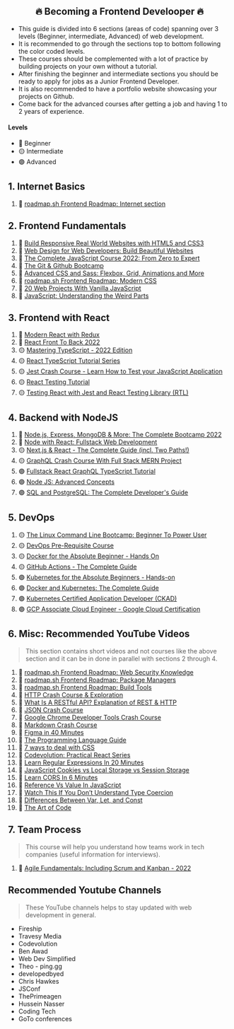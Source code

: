 <h2 align="center">🔥 Becoming a Frontend Develooper 🔥</h2>

- This guide is divided into 6 sections (areas of code) spanning over 3 levels (Beginner, intermediate, Advanced) of web development.
- It is recommended to go through the sections top to bottom following the color coded levels.
- These courses should be complemented with a lot of practice by building projects on your own without a tutorial.
- After finishing the beginner and intermediate sections you should be ready to apply for jobs as a Junior Frontend Developer.
- It is also recommended to have a portfolio website showcasing your projects on Github.
- Come back for the advanced courses after getting a job and having 1 to 2 years of experience.

#### Levels

- 🔵 Beginner
- 🟡 Intermediate
- 🟣 Advanced

## 1. Internet Basics

1. 🔵 [roadmap.sh Frontend Roadmap: Internet section](https://roadmap.sh/frontend)

## 2. Frontend Fundamentals

1. 🔵 [Build Responsive Real World Websites with HTML5 and CSS3](https://www.udemy.com/course/design-and-develop-a-killer-website-with-html5-and-css3)
2. 🔵 [Web Design for Web Developers: Build Beautiful Websites](https://www.udemy.com/course/web-design-secrets/)
3. 🔵 [The Complete JavaScript Course 2022: From Zero to Expert](https://www.udemy.com/course/the-complete-javascript-course/)
4. 🔵 [The Git & Github Bootcamp](https://www.udemy.com/course/git-and-github-bootcamp/)
5. 🔵 [Advanced CSS and Sass: Flexbox, Grid, Animations and More](https://www.udemy.com/course/advanced-css-and-sass/)
6. 🔵 [roadmap.sh Frontend Roadmap: Modern CSS](https://roadmap.sh/frontend)
7. 🔵 [20 Web Projects With Vanilla JavaScript](https://www.udemy.com/course/web-projects-with-vanilla-javascript/)
8. 🔵 [JavaScript: Understanding the Weird Parts](https://www.udemy.com/course/understand-javascript/)

## 3. Frontend with React

1.  🔵 [Modern React with Redux](https://www.udemy.com/course/react-redux/)
2.  🔵 [React Front To Back 2022](https://www.udemy.com/course/react-front-to-back-2022/)
3.  🟡 [Mastering TypeScript - 2022 Edition](https://www.udemy.com/course/learn-typescript/)
4.  🟡 [React TypeScript Tutorial Series](https://www.youtube.com/playlist?list=PLC3y8-rFHvwi1AXijGTKM0BKtHzVC-LSK)
5.  🟡 [Jest Crash Course - Learn How to Test your JavaScript Application](https://www.youtube.com/watch?v=ajiAl5UNzBU)
6.  🟡 [React Testing Tutorial](https://www.youtube.com/playlist?list=PLC3y8-rFHvwirqe1KHFCHJ0RqNuN61SJd)
7.  🟡 [Testing React with Jest and React Testing Library (RTL)](https://www.udemy.com/course/react-testing-library/)

## 4. Backend with NodeJS

1. 🔵 [Node.js, Express, MongoDB & More: The Complete Bootcamp 2022](https://www.udemy.com/course/nodejs-express-mongodb-bootcamp/)
2. 🔵 [Node with React: Fullstack Web Development](https://www.udemy.com/course/node-with-react-fullstack-web-development/)
3. 🟡 [Next.js & React - The Complete Guide (incl. Two Paths!)](https://www.udemy.com/course/nextjs-react-the-complete-guide/)
4. 🟡 [GraphQL Crash Course With Full Stack MERN Project](https://www.youtube.com/watch?v=BcLNfwF04Kw)
5. 🟣 [Fullstack React GraphQL TypeScript Tutorial](https://www.youtube.com/watch?v=I6ypD7qv3Z8)
6. 🟣 [Node JS: Advanced Concepts](https://www.udemy.com/course/advanced-node-for-developers/)
7. 🟣 [SQL and PostgreSQL: The Complete Developer's Guide](https://www.udemy.com/course/sql-and-postgresql/)

## 5. DevOps

1. 🟡 [The Linux Command Line Bootcamp: Beginner To Power User](https://www.udemy.com/course/the-linux-command-line-bootcamp/)
2. 🟡 [DevOps Pre-Requisite Course](https://kodekloud.com/courses/devops-pre-requisite-course/)
3. 🟡 [Docker for the Absolute Beginner - Hands On](https://www.udemy.com/course/learn-docker/)
4. 🟡 [GitHub Actions - The Complete Guide](https://www.udemy.com/course/github-actions-the-complete-guide/)
5. 🟣 [Kubernetes for the Absolute Beginners - Hands-on](https://www.udemy.com/course/learn-kubernetes/)
6. 🟣 [Docker and Kubernetes: The Complete Guide](https://www.udemy.com/course/docker-and-kubernetes-the-complete-guide/)
7. 🟣 [Kubernetes Certified Application Developer (CKAD)](https://www.udemy.com/course/certified-kubernetes-application-developer/)
8. 🟣 [GCP Associate Cloud Engineer - Google Cloud Certification](https://www.udemy.com/course/google-cloud-certification-associate-cloud-engineer/)

## 6. Misc: Recommended YouTube Videos

> This section contains short videos and not courses like the above section and it can be in done in parallel with sections 2 through 4.

1. 🔵 [roadmap.sh Frontend Roadmap: Web Security Knowledge](https://roadmap.sh/frontend)
2. 🔵 [roadmap.sh Frontend Roadmap: Package Managers](https://roadmap.sh/frontend)
3. 🔵 [roadmap.sh Frontend Roadmap: Build Tools](https://roadmap.sh/frontend)
4. 🔵 [HTTP Crash Course & Exploration](https://www.youtube.com/watch?v=iYM2zFP3Zn0)
5. 🔵 [What Is A RESTful API? Explanation of REST & HTTP](https://www.youtube.com/watch?v=Q-BpqyOT3a8)
6. 🔵 [JSON Crash Course](https://www.youtube.com/watch?v=wI1CWzNtE-M)
7. 🔵 [Google Chrome Developer Tools Crash Course](https://www.youtube.com/watch?v=x4q86IjJFag)
8. 🔵 [Markdown Crash Course](https://www.youtube.com/watch?v=HUBNt18RFbo)
9. 🔵 [Figma in 40 Minutes](https://www.youtube.com/watch?v=4W4LvJnNegA)
10. 🔵 [The Programming Language Guide](https://www.youtube.com/watch?v=2lVDktWK-pc)
11. 🔵 [7 ways to deal with CSS](https://www.youtube.com/watch?v=ouncVBiye_M)
12. 🔵 [Codevolution: Practical React Series](https://www.youtube.com/playlist?list=PLC3y8-rFHvwhAh1ypBvcZLDO6I7QTY5CM)
13. 🔵 [Learn Regular Expressions In 20 Minutes](https://www.youtube.com/watch?v=rhzKDrUiJVk)
14. 🔵 [JavaScript Cookies vs Local Storage vs Session Storage](https://www.youtube.com/watch?v=GihQAC1I39Q)
15. 🔵 [Learn CORS In 6 Minutes](https://www.youtube.com/watch?v=PNtFSVU-YTI)
16. 🔵 [Reference Vs Value In JavaScript](https://www.youtube.com/watch?v=-hBJz2PPIVE)
17. 🔵 [Watch This If You Don’t Understand Type Coercion](https://www.youtube.com/watch?v=GKJh3vdat8A)
18. 🔵 [Differences Between Var, Let, and Const](https://www.youtube.com/watch?v=9WIJQDvt4Us)
19. 🔵 [The Art of Code](https://www.youtube.com/watch?v=6avJHaC3C2U)

## 7. Team Process

> This course will help you understand how teams work in tech companies (useful information for interviews).

1. 🔵 [Agile Fundamentals: Including Scrum and Kanban - 2022](https://www.udemy.com/course/agile-fundamentals-scrum-kanban-scrumban/)

## Recommended Youtube Channels

> These YouTube channels helps to stay updated with web development in general.

- Fireship
- Travesy Media
- Codevolution
- Ben Awad
- Web Dev Simplified
- Theo - ping․gg
- developedbyed
- Chris Hawkes
- JSConf
- ThePrimeagen
- Hussein Nasser
- Coding Tech
- GoTo conferences

